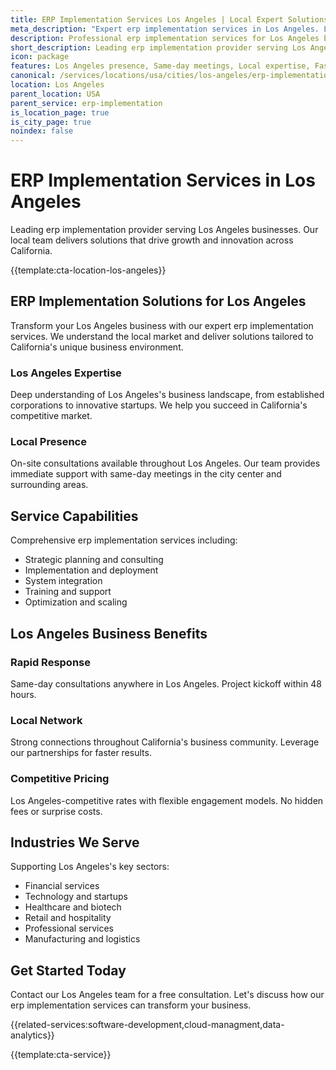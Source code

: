 ```yaml
---
title: ERP Implementation Services Los Angeles | Local Expert Solutions
meta_description: "Expert erp implementation services in Los Angeles. Local team, same-day consultations, proven results. Transform your business today."
description: Professional erp implementation services for Los Angeles businesses
short_description: Leading erp implementation provider serving Los Angeles and California.
icon: package
features: Los Angeles presence, Same-day meetings, Local expertise, Fast deployment, Competitive rates, Proven track record
canonical: /services/locations/usa/cities/los-angeles/erp-implementation-los-angeles.html
location: Los Angeles
parent_location: USA
parent_service: erp-implementation
is_location_page: true
is_city_page: true
noindex: false
---
```


# ERP Implementation Services in Los Angeles

Leading erp implementation provider serving Los Angeles businesses. Our local team delivers solutions that drive growth and innovation across California.

{{template:cta-location-los-angeles}}

## ERP Implementation Solutions for Los Angeles

Transform your Los Angeles business with our expert erp implementation services. We understand the local market and deliver solutions tailored to California's unique business environment.

### Los Angeles Expertise

Deep understanding of Los Angeles's business landscape, from established corporations to innovative startups. We help you succeed in California's competitive market.

### Local Presence

On-site consultations available throughout Los Angeles. Our team provides immediate support with same-day meetings in the city center and surrounding areas.

## Service Capabilities

Comprehensive erp implementation services including:
- Strategic planning and consulting
- Implementation and deployment
- System integration
- Training and support
- Optimization and scaling

## Los Angeles Business Benefits

### Rapid Response
Same-day consultations anywhere in Los Angeles. Project kickoff within 48 hours.

### Local Network
Strong connections throughout California's business community. Leverage our partnerships for faster results.

### Competitive Pricing
Los Angeles-competitive rates with flexible engagement models. No hidden fees or surprise costs.

## Industries We Serve

Supporting Los Angeles's key sectors:
- Financial services
- Technology and startups
- Healthcare and biotech
- Retail and hospitality
- Professional services
- Manufacturing and logistics

## Get Started Today

Contact our Los Angeles team for a free consultation. Let's discuss how our erp implementation services can transform your business.

{{related-services:software-development,cloud-managment,data-analytics}}

{{template:cta-service}}
